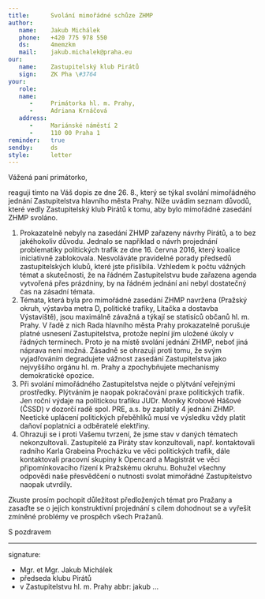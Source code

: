 ```yaml
---
title:      Svolání mimořádné schůze ZHMP
author:
   name:    Jakub Michálek
   phone:   +420 775 978 550
   ds:      4memzkm
   mail:    jakub.michalek@praha.eu
our:
   name:    Zastupitelský klub Pirátů
   sign:    ZK Pha \#3764
your:
   role:    
   name:
      -     Primátorka hl. m. Prahy,
      -     Adriana Krnáčová
   address:
      -     Mariánské náměstí 2
      -     110 00 Praha 1
reminder:   true
sendby:     ds
style:      letter
---
```


Vážená paní primátorko, 

reaguji tímto na Váš dopis ze dne 26. 8., který se týkal svolání mimořádného jednání Zastupitelstva hlavního města Prahy. Níže uvádím seznam důvodů, které vedly Zastupitelský klub Pirátů k tomu, aby bylo mimořádné zasedání ZHMP svoláno.

1. Prokazatelně nebyly na zasedání ZHMP zařazeny návrhy Pirátů, a to bez jakéhokoliv důvodu. Jednalo se například o návrh projednání problematiky politických trafik ze dne 16. června 2016, který koalice iniciativně zablokovala. Nesvoláváte pravidelné porady předsedů zastupitelských klubů, které jste přislíbila. Vzhledem k počtu vážných témat a skutečnosti, že na řádném Zastupitelstvu bude zařazena agenda vytvořená přes prázdniny, by na řádném jednání ani nebyl dostatečný čas na zásadní témata.
2. Témata, která byla pro mimořádné zasedání ZHMP navržena (Pražský okruh, výstavba metra D, politické trafiky, Lítačka a dostavba Výstaviště), jsou maximálně závažná a týkají se statisíců občanů hl. m. Prahy. V řadě z nich Rada hlavního města Prahy prokazatelně porušuje platné usnesení Zastupitelstva, protože neplní jím uložené úkoly v řádných termínech. Proto je na místě svolání jednání ZHMP, neboť jiná náprava není možná. Zásadně se ohrazuji proti tomu, že svým vyjadřováním degradujete vážnost zasedání Zastupitelstva jako nejvyššího orgánu hl. m. Prahy a zpochybňujete mechanismy demokratické opozice.
3. Při svolání mimořádného Zastupitelstva nejde o plýtvání veřejnými prostředky. Plýtváním je naopak pokračování praxe politických trafik. Jen roční výdaje na politickou trafiku JUDr. Moniky Krobové Hášové (ČSSD) v dozorčí radě spol. PRE, a.s. by zaplatily 4 jednání ZHMP. Neetické uplácení politických přeběhlíků musí ve výsledku vždy platit daňoví poplatníci a odběratelé elektřiny.
4. Ohrazuji se i proti Vašemu tvrzení, že jsme stav v daných tématech nekonzultovali. Zastupitelé za Piráty stav konzultovali, např. kontaktovali radního Karla Grabeina Procházku ve věci politických trafik, dále kontaktovali pracovní skupiny k Opencard a Magistrát ve věci připomínkovacího řízení k Pražskému okruhu. Bohužel všechny odpovědi naše přesvědčení o nutnosti svolat mimořádné Zastupitelstvo naopak utvrdily. 

Zkuste prosím pochopit důležitost předložených témat pro Pražany a zasaďte se o jejich konstruktivní projednání s cílem dohodnout se a vyřešit zmíněné problémy ve prospěch všech Pražanů. 
 
S pozdravem

---
signature:
  - Mgr. et Mgr. Jakub Michálek
  - předseda klubu Pirátů 
  - v Zastupitelstvu hl. m. Prahy
abbr:       jakub
...
